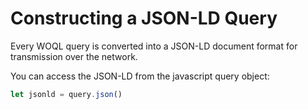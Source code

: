 # Constructing a JSON-LD Query

Every WOQL query is converted into a JSON-LD document format for transmission over the network.

You can access the JSON-LD from the javascript query object:

```javascript
let jsonld = query.json()
```


